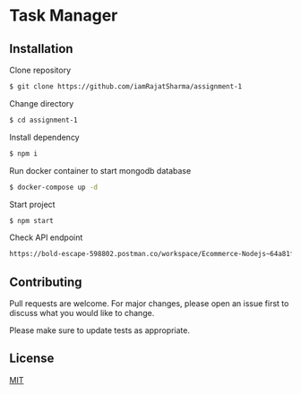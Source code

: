 # Task Manager

## Installation

Clone repository

```bash
$ git clone https://github.com/iamRajatSharma/assignment-1
```

Change directory

```bash
$ cd assignment-1
```

Install dependency

```bash
$ npm i
```

Run docker container to start mongodb database

```bash
$ docker-compose up -d
```

Start project

```bash
$ npm start
```

Check API endpoint

```bash
https://bold-escape-598802.postman.co/workspace/Ecommerce-Nodejs~64a81f14-525f-456b-b828-64aa972a8cc9/collection/13315246-b08afead-936b-4e38-b7d4-0f82fef6034b?action=share&creator=13315246&active-environment=13315246-82ad7656-15ed-4dff-9e3e-7a1ca14b7234
```

## Contributing

Pull requests are welcome. For major changes, please open an issue first
to discuss what you would like to change.

Please make sure to update tests as appropriate.

## License

[MIT](https://choosealicense.com/licenses/mit/)
